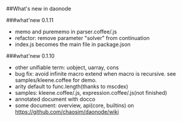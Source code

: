 ##What's new in daonode

###what'new 0.1.11
* memo and purememo in parser.coffee/.js
* refactor: remove parameter "solver" from continuation
* index.js becomes the main file in package.json

###what'new 0.1.10
* other unifiable term: uobject, uarray, cons
* bug fix: avoid infinite macro extend when macro is recursive. see samples/kleene.coffee for demo.
* arity default to func.length(thanks to mscdex)
* samples: kleene.coffee/.js, expression.coffee/.js(not finished)
* annotated document with docco
* some document: overview, api(core, builtins) on https://github.com/chaosim/daonode/wiki
